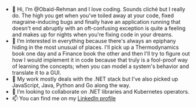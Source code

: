 - 👋 Hi, I’m @Obaid-Rehman and I love coding. Sounds cliché but I really do. The high you get when you've toiled away at your code, fixed magraine-inducing bugs and finally have
  an application running that doesn't end abruptly with an oft-confusing exception is quite a feeling and makes up for nights when you're fixing code in your dreams.
- 👀 I’m interested in everything because there's always an epiphany hiding in the most unusual of places. I'll pick up a Thermodynamics book one day and a Finance book the other and then
  I'll try to figure out how I would implement it in code because that truly is a fool-proof way of learning the concepts; when you can model a system's behavior and translate it to a 
  GUI.
- 🌱 My work mostly deals with the .NET stack but I've also picked up JavaScript, Java, Python and Go along the way.  
- 💞️ I’m looking to collaborate on .NET libraries and Kubernetes operators.
- 📫 You can find me on my [LinkedIn profile](https://www.linkedin.com/in/obaidkhattak/)




<!---
Obaid-Rehman/Obaid-Rehman is a ✨ special ✨ repository because its `README.md` (this file) appears on your GitHub profile.
You can click the Preview link to take a look at your changes.
--->
